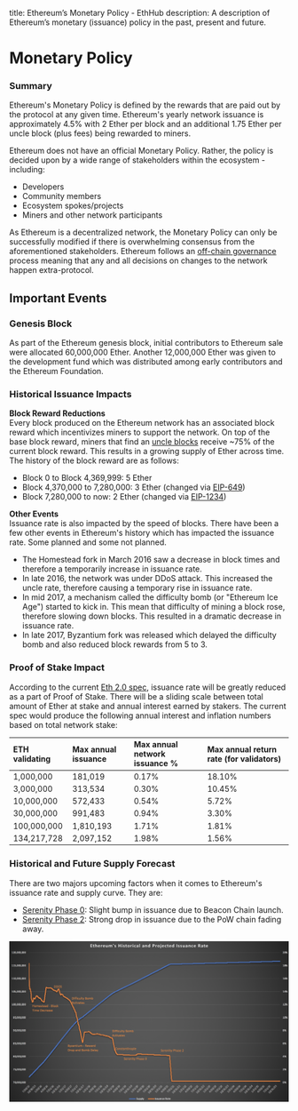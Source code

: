 title: Ethereum’s Monetary Policy - EthHub
description: A description of Ethereum’s monetary (issuance) policy in the past, present and future.

# Monetary Policy

### Summary

Ethereum's Monetary Policy is defined by the rewards that are paid out by the protocol at any given time. Ethereum's yearly network issuance is approximately 4.5% with 2 Ether per block and an additional 1.75 Ether per uncle block \(plus fees\) being rewarded to miners.

Ethereum does not have an official Monetary Policy. Rather, the policy is decided upon by a wide range of stakeholders within the ecosystem - including:

* Developers
* Community members
* Ecosystem spokes/projects
* Miners and other network participants

As Ethereum is a decentralized network, the Monetary Policy can only be successfully modified if there is overwhelming consensus from the aforementioned stakeholders. Ethereum follows an [off-chain governance](governance.md) process meaning that any and all decisions on changes to the network happen extra-protocol.

## Important Events

### Genesis Block

As part of the Ethereum genesis block, initial contributors to Ethereum sale were allocated 60,000,000 Ether. Another 12,000,000 Ether was given to the development fund which was distributed among early contributors and the Ethereum Foundation.

### Historical Issuance Impacts

**Block Reward Reductions**  
Every block produced on the Ethereum network has an associated block reward which incentivizes miners to support the network. On top of the base block reward, miners that find an [uncle blocks](../using-ethereum/mining.md) receive ~75% of the current block reward. This results in a growing supply of Ether across time. The history of the block reward are as follows:

* Block 0 to Block 4,369,999: 5 Ether
* Block 4,370,000 to 7,280,000: 3 Ether \(changed via [EIP-649](https://github.com/ethereum/EIPs/blob/master/EIPS/eip-649.md)\)
* Block 7,280,000 to now: 2 Ether \(changed via [EIP-1234](https://github.com/ethereum/EIPs/blob/master/EIPS/eip-1234.md)\)

**Other Events**  
Issuance rate is also impacted by the speed of blocks. There have been a few other events in Ethereum's history which has impacted the issuance rate. Some planned and some not planned.

* The Homestead fork in March 2016 saw a decrease in block times and therefore a temporarily increase in issuance rate.
* In late 2016, the network was under DDoS attack. This increased the uncle rate, therefore causing a temporary rise in issuance rate.
* In mid 2017, a mechanism called the difficulty bomb \(or "Ethereum Ice Age"\) started to kick in. This mean that difficulty of mining a block rose, therefore slowing down blocks. This resulted in a dramatic decrease in issuance rate.
* In late 2017, Byzantium fork was released which delayed the difficulty bomb and also reduced block rewards from 5 to 3.

### Proof of Stake Impact

According to the current [Eth 2.0 spec](https://github.com/ethereum/eth2.0-specs), issuance rate will be greatly reduced as a part of Proof of Stake. There will be a sliding scale between total amount of Ether at stake and annual interest earned by stakers. The current spec would produce the following annual interest and inflation numbers based on total network stake:

| ETH validating | Max annual issuance | Max annual network issuance % | Max annual return rate  (for validators) |
| :--- | :--- | :--- | :--- |
| 1,000,000 | 181,019 | 0.17% | 18.10% |
| 3,000,000 | 313,534 | 0.30% | 10.45% |
| 10,000,000 | 572,433 | 0.54% | 5.72% |
| 30,000,000 | 991,483 | 0.94% | 3.30% |
| 100,000,000 | 1,810,193 | 1.71% | 1.81% |
| 134,217,728 | 2,097,152 | 1.98% | 1.56% |

### Historical and Future Supply Forecast

There are two majors upcoming factors when it comes to Ethereum's issuance rate and supply curve. They are:

* [Serenity Phase 0](https://github.com/ethhub-io/ethhub/tree/master/ethereum-roadmap/serenity-phases): Slight bump in issuance due to Beacon Chain launch.
* [Serenity Phase 2](https://github.com/ethhub-io/ethhub/tree/master/ethereum-roadmap/serenity-phases): Strong drop in issuance due to the PoW chain fading away.

![](/assets/images/issuance_graph.png)

